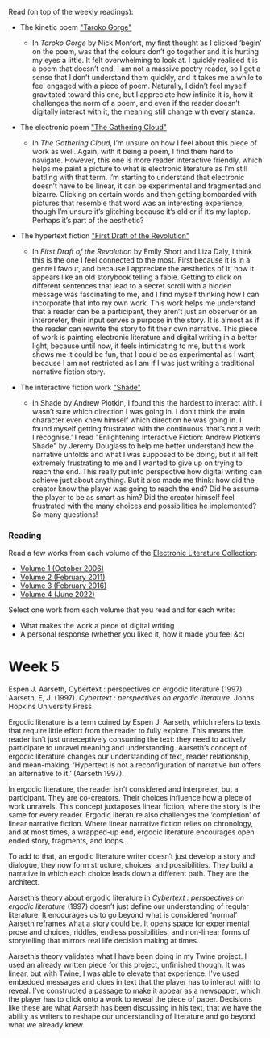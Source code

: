 Read (on top of the weekly readings):

- The kinetic poem ["Taroko Gorge"](https://collection.eliterature.org/3/work.html?work=taroko-gorge)
    * In _Taroko Gorge_ by Nick Monfort, my first thought as I clicked ‘begin’ on the poem, was that the colours don’t go together and it is hurting my eyes a little. It felt overwhelming to look at. I quickly realised it is a poem that doesn’t end. I am not a massive poetry reader, so I get a sense that I don’t understand them quickly, and it takes me a while to feel engaged with a piece of poem. Naturally, I didn’t feel myself gravitated toward this one, but I appreciate how infinite it is, how it challenges the norm of a poem, and even if the reader doesn’t digitally interact with it, the meaning still change with every stanza. 

- The electronic poem ["The Gathering Cloud"](https://luckysoap.com/thegatheringcloud/)
    * In _The Gathering Cloud_, I’m unsure on how I feel about this piece of work as well. Again, with it being a poem, I find them hard to navigate. However, this one is more reader interactive friendly, which helps me paint a picture to what is electronic literature as I’m still battling with that term. I’m starting to understand that electronic doesn’t have to be linear, it can be experimental and fragmented and bizarre. Clicking on certain words and then getting bombarded with pictures that resemble that word was an interesting experience, though I’m unsure it’s glitching because it’s old or if it’s my laptop. Perhaps it’s part of the aesthetic?

- The hypertext fiction ["First Draft of the Revolution"](https://collection.eliterature.org/3/work.html?work=first-draft-of-the-revolution)
    * In _First Draft of the Revolution_ by Emily Short and Liza Daly, I think this is the one I feel connected to the most. First because it is in a genre I favour, and because I appreciate the aesthetics of it, how it appears like an old storybook telling a fable. Getting to click on different sentences that lead to a secret scroll with a hidden message was fascinating to me, and I find myself thinking how I can incorporate that into my own work. This work helps me understand that a reader can be a participant, they aren’t just an observer or an interpreter, their input serves a purpose in the story. It is almost as if the reader can rewrite the story to fit their own narrative. This piece of work is painting electronic literature and digital writing in a better light, because until now, it feels intimidating to me, but this work shows me it could be fun, that I could be as experimental as I want, because I am not restricted as I am if I was just writing a traditional narrative fiction story.

- The interactive fiction work ["Shade"](https://pr-if.org/play/shade/)
    * In Shade by Andrew Plotkin, I found this the hardest to interact with. I wasn’t sure which direction I was going in. I don’t think the main character even knew himself which direction he was going in. I found myself getting frustrated with the continuous ‘that’s not a verb I recognise.’ I read "Enlightening Interactive Fiction: Andrew Plotkin’s Shade" by Jeremy Douglass to help me better understand how the narrative unfolds and what I was supposed to be doing, but it all felt extremely frustrating to me and I wanted to give up on trying to reach the end. This really put into perspective how digital writing can achieve just about anything. But it also made me think: how did the creator know the player was going to reach the end? Did he assume the player to be as smart as him? Did the creator himself feel frustrated with the many choices and possibilities he implemented? So many questions! 


### Reading

Read a few works from each volume of the [Electronic Literature Collection](https://collection.eliterature.org/):

* [Volume 1 (October 2006)](https://collection.eliterature.org/1/)
* [Volume 2 (February 2011)](https://collection.eliterature.org/2/)
* [Volume 3 (February 2016)](https://collection.eliterature.org/3/)
* [Volume 4 (June 2022)](https://collection.eliterature.org/4/)

Select one work from each volume that you read and for each write:

* What makes the work a piece of digital writing
* A personal response (whether you liked it, how it made you feel &c)


# Week 5
Espen J. Aarseth, Cybertext : perspectives on ergodic literature (1997)
Aarseth, E, J. (1997). _Cybertext : perspectives on ergodic literature_. Johns Hopkins University Press. 

Ergodic literature is a term coined by Espen J. Aarseth, which refers to texts that require little effort from the reader to fully explore. This means the reader isn’t just unreceptively consuming the text: they need to actively participate to unravel meaning and understanding. Aarseth’s concept of ergodic literature changes our understanding of text, reader relationship, and mean-making. ‘Hypertext is not a reconfiguration of narrative but offers an alternative to it.’ (Aarseth 1997).

In ergodic literature, the reader isn’t considered and interpreter, but a participant. They are co-creators. Their choices influence how a piece of work unravels. This concept juxtaposes linear fiction, where the story is the same for every reader. Ergodic literature also challenges the ‘completion’ of linear narrative fiction. Where linear narrative fiction relies on chronology, and at most times, a wrapped-up end, ergodic literature encourages open ended story, fragments, and loops.

To add to that, an ergodic literature writer doesn’t just develop a story and dialogue, they now form structure, choices, and possibilities. They build a narrative in which each choice leads down a different path. They are the architect. 

Aarseth’s theory about ergodic literature in _Cybertext : perspectives on ergodic literature_ (1997) doesn’t just define our understanding of regular literature. It encourages us to go beyond what is considered ‘normal’ Aarseth reframes what a story could be. It opens space for experimental prose and choices, riddles, endless possibilities, and non-linear forms of storytelling that mirrors real life decision making at times. 

Aarseth’s theory validates what I have been doing in my Twine project. I used an already written piece for this project, unfinished though. It was linear, but with Twine, I was able to elevate that experience. I’ve used embedded messages and clues in text that the player has to interact with to reveal. I’ve constructed a passage to make it appear as a newspaper, which the player has to click onto a work to reveal the piece of paper. Decisions like these are what Aarseth has been discussing in his text, that we have the ability as writers to reshape our understanding of literature and go beyond what we already knew. 
